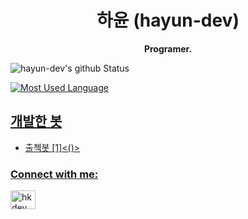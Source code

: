 <h1 align="center">하윤 (hayun-dev)</h1>
<p align="center">
  <b>Programer.</b>
</p>

![hayun-dev's github Status](https://github-readme-stats.vercel.app/api?username=hayun-dev&count_private=true&show_icons=true&theme=tokyonight)
<a href="https://profile.codersrank.io/user/hayun-dev/">
  
![Most Used Language](https://github-readme-stats.vercel.app/api/top-langs/?username=hayun-dev&theme=tokyonight&layout=compact)<br/>
  
## 개발한 봇
* 출첵봇 [1]<()>
  
<h3 align="left">Connect with me:</h3>
<p align="left">
<a href="https://discord.gg/hkdev" target="blank"><img align="center" src="https://raw.githubusercontent.com/rahuldkjain/github-profile-readme-generator/master/src/images/icons/Social/discord.svg" alt="hkdev" height="30" width="40" /></a>
